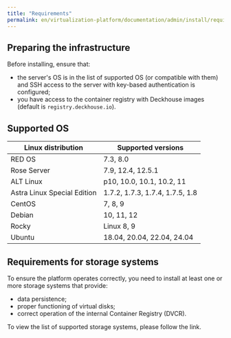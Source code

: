 ```yaml
---
title: "Requirements"
permalink: en/virtualization-platform/documentation/admin/install/requirements.html
---
```


## Preparing the infrastructure

Before installing, ensure that:
- the server's OS is in the list of supported OS (or compatible with them) and SSH access to the server with key-based authentication is configured;
- you have access to the container registry with Deckhouse images (default is `registry.deckhouse.io`).

## Supported OS

| Linux distribution          | Supported versions              |
| --------------------------- | ------------------------------- |
| RED ОS                      | 7.3, 8.0                        |
| Rose Server                 | 7.9, 12.4, 12.5.1               |
| ALT Linux                   | p10, 10.0, 10.1, 10.2, 11       |
| Astra Linux Special Edition | 1.7.2, 1.7.3, 1.7.4, 1.7.5, 1.8 |
| CentOS                      | 7, 8, 9                         |
| Debian                      | 10, 11, 12                      |
| Rocky                       | Linux 8, 9                      |
| Ubuntu                      | 18.04, 20.04, 22.04, 24.04      |

## Requirements for storage systems

To ensure the platform operates correctly, you need to install at least one or more storage systems that provide:
- data persistence;
- proper functioning of virtual disks;
- correct operation of the internal Container Registry (DVCR).

To view the list of supported storage systems, please follow the link.